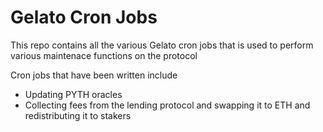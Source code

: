 # Gelato Cron Jobs

This repo contains all the various Gelato cron jobs that is used to perform various maintenace functions on the protocol

Cron jobs that have been written include

- Updating PYTH oracles
- Collecting fees from the lending protocol and swapping it to ETH and redistributing it to stakers
